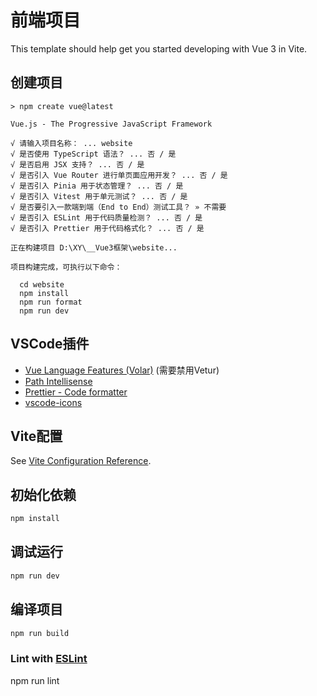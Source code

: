 # 前端项目

This template should help get you started developing with Vue 3 in Vite.

## 创建项目

```shell
> npm create vue@latest

Vue.js - The Progressive JavaScript Framework

√ 请输入项目名称： ... website
√ 是否使用 TypeScript 语法？ ... 否 / 是
√ 是否启用 JSX 支持？ ... 否 / 是
√ 是否引入 Vue Router 进行单页面应用开发？ ... 否 / 是
√ 是否引入 Pinia 用于状态管理？ ... 否 / 是
√ 是否引入 Vitest 用于单元测试？ ... 否 / 是
√ 是否要引入一款端到端（End to End）测试工具？ » 不需要
√ 是否引入 ESLint 用于代码质量检测？ ... 否 / 是
√ 是否引入 Prettier 用于代码格式化？ ... 否 / 是

正在构建项目 D:\XY\__Vue3框架\website...

项目构建完成，可执行以下命令：

  cd website
  npm install
  npm run format
  npm run dev
```

## VSCode插件

- [Vue Language Features (Volar)](https://marketplace.visualstudio.com/items?itemName=Vue.volar) (需要禁用Vetur)
- [Path Intellisense](https://marketplace.visualstudio.com/items?itemName=christian-kohler.path-intellisense)
- [Prettier - Code formatter](https://marketplace.visualstudio.com/items?itemName=esbenp.prettier-vscode)
- [vscode-icons](https://marketplace.visualstudio.com/items?itemName=vscode-icons-team.vscode-icons)

## Vite配置

See [Vite Configuration Reference](https://vitejs.dev/config/).

## 初始化依赖

```sh
npm install
```

## 调试运行

```sh
npm run dev
```

## 编译项目

```sh
npm run build
```











### Lint with [ESLint](https://eslint.org/)

npm run lint
